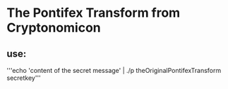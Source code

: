 # The Pontifex Transform from Cryptonomicon

## use:
'''echo 'content of the secret message' | ./p theOriginalPontifexTransform secretkey'''
